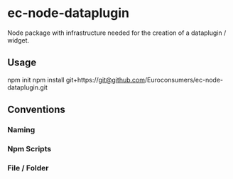 # ec-node-dataplugin

Node package with infrastructure needed for the creation of a dataplugin / widget.

## Usage

npm init
npm install git+https://git@github.com/Euroconsumers/ec-node-dataplugin.git

## Conventions

### Naming

### Npm Scripts

### File / Folder

